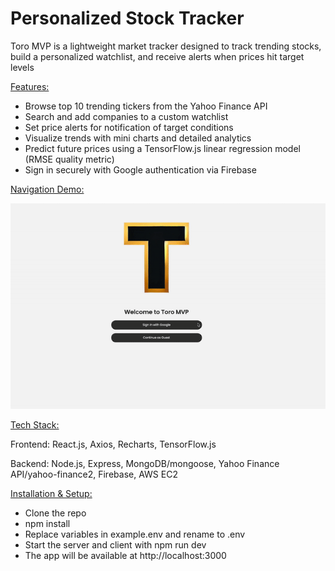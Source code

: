 # Personalized Stock Tracker

Toro MVP is a lightweight market tracker designed to track trending stocks, build a personalized watchlist, and receive alerts when prices hit target levels


<ins>Features:</ins>
  - Browse top 10 trending tickers from the Yahoo Finance API
  - Search and add companies to a custom watchlist
  - Set price alerts for notification of target conditions
  - Visualize trends with mini charts and detailed analytics
  - Predict future prices using a TensorFlow.js linear regression model (RMSE quality metric)
  - Sign in securely with Google authentication via Firebase


<ins>Navigation Demo:</ins>

![Toro MVP Navigation](./assets/toro_nav.gif)


<ins>Tech Stack:</ins>

Frontend:
  React.js, Axios, Recharts, TensorFlow.js

Backend:
  Node.js, Express, MongoDB/mongoose, Yahoo Finance API/yahoo-finance2, Firebase, AWS EC2


<ins>Installation & Setup:</ins>
  - Clone the repo
  - npm install
  - Replace variables in example.env and rename to .env
  - Start the server and client with npm run dev
  - The app will be available at http://localhost:3000

